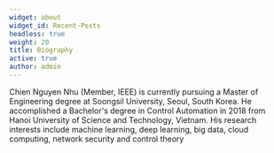 ```yaml
---
widget: about
widget_id: Recent-Posts
headless: true
weight: 20
title: Biography
active: true
author: admin
---
```

<!--StartFragment-->

Chien Nguyen Nhu (Member, IEEE) is currently pursuing a Master of Engineering degree  at Soongsil University, Seoul, South Korea. He accomplished a Bachelor's degree in Control Automation in 2018 from Hanoi University of Science and Technology, Vietnam. His research interests include machine learning, deep learning, big data, cloud computing, network security and control theory

<!--EndFragment-->